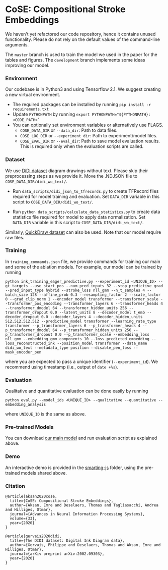 # CoSE: Compositional Stroke Embeddings

We haven't yet refactored our code repository, hence it contains unused functionality. Please do not rely on the default values of the command-line arguments. 

The `master` branch is used to train the model we used in the paper for the tables and figures. The `development` branch implements some ideas improving our model.

### Environment
Our codebase is in Python3 and using Tensorflow 2.1. We suggest creating a new virtual environment. 

- The required packages can be installed by running `pip install -r requirements.txt`    
- Update `PYTHONPATH` by running `export PYTHONPATH="${PYTHONPATH}:<CODE_PATH>`"
- You can optionally set environment variables or alternatively use FLAGS.
    - `COSE_DATA_DIR` or `--data_dir`: Path to data files. 
    - `COSE_LOG_DIR` or `--experiment_dir`: Path to experiment/model files. 
    - `COSE_EVAL_DIR` or `--eval_dir`: Path to save model evaluation results. This is required only when the evaluation scripts are called.
 

### Dataset
We use [DiDi dataset](https://github.com/google-research/google-research/tree/master/didi_dataset) 
diagram drawings without text. Please skip their preprocessing steps as we provide it. 
Move the .NDJSON file to `COSE_DATA_DIR/didi_wo_text/`.

- Run `data_scripts/didi_json_to_tfrecords.py` to create TFRecord files required for model training and evaluation.
Set `DATA_DIR` variable in this script to `COSE_DATA_DIR/didi_wo_text/`. 


- Run `python data_scripts/calculate_data_statistics.py` to create data statistics file required for model to apply data normalization.
Set `DATA_DIR` variable in this script to `COSE_DATA_DIR/didi_wo_text/`. 

Similarly, [QuickDraw dataset](https://github.com/googlecreativelab/quickdraw-dataset) can also be used. Note that our model require raw files.  

### Training
In `training_commands.json` file, we provide commands for training our main and some of the ablation models.
For example, our model can be trained by running
```
python ink_training_eager_predictive.py --experiment_id <UNIQUE_ID> --gt_targets --use_start_pos --num_pred_inputs 32 --stop_predictive_grad --pred_input_type hybrid --stroke_loss nll_gmm --n_t_samples 4 --batch_size 128 --affine_prob 0.3 --resampling_factor 2 --scale_factor 0 --grad_clip_norm 1 --encoder_model transformer --transformer_scale --transformer_pos_encoding --transformer_layers 6 --transformer_heads 4 --transformer_dmodel 64 --transformer_hidden_units 256 --transformer_dropout 0.0 --latent_units 8 --decoder_model t_emb --decoder_dropout 0.0 --decoder_layers 4 --decoder_hidden_units 512,512,512,512 --predictive_model transformer --learning_rate_type transformer --p_transformer_layers 6 --p_transformer_heads 4 --p_transformer_dmodel 64 --p_transformer_hidden_units 256 --p_transformer_dropout 0.0 --p_transformer_scale --embedding_loss nll_gmm --embedding_gmm_components 10 --loss_predicted_embedding --loss_reconstructed_ink --position_model transformer --data_name didi_wo_text --metadata_type position --disable_pen_loss --mask_encoder_pen
``` 
where you are expected to pass a unique identifier (`--experiment_id`). We recommend using timestamp (i.e., output of `date +%s`).

### Evaluation
Qualitative and quantitative evaluation can be done easily by running
```
python eval.py --model_ids <UNIQUE_ID> --qualitative --quantitative --embedding_analysis
```
where `UNIQUE_ID` is the same as above.

### Pre-trained Models
You can download [our main model](https://drive.google.com/drive/folders/1C6m7dbXaL4wn5Z4-K7ZniqoZaNTiQBdP?usp=sharing) and run evaluation script as explained above.

### Demo
An interactive demo is provided in the [smarting-js](https://github.com/eth-ait/cose/tree/master/smartink-js) folder, using the pre-trained models shared above.

### Citation
```
@article{aksan2020cose,
  title={CoSE: Compositional Stroke Embeddings},
  author={Aksan, Emre and Deselaers, Thomas and Tagliasacchi, Andrea and Hilliges, Otmar},
  journal={Advances in Neural Information Processing Systems},
  volume={33},
  year={2020}
}

@article{gervais2020didi,
  title={The DIDI dataset: Digital Ink Diagram data},
  author={Gervais, Philippe and Deselaers, Thomas and Aksan, Emre and Hilliges, Otmar},
  journal={arXiv preprint arXiv:2002.09303},
  year={2020}
}
```   